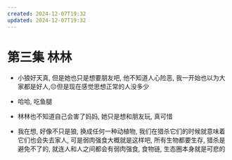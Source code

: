 ```yaml
---
created: 2024-12-07T19:32
updated: 2024-12-07T19:32
---
```

# 第三集   林林
- 小狼好天真, 但是她也只是想要朋友吧, 他不知道人心险恶, 我一开始也以为大家都是好人,😔但是现在感觉思想正常的人没多少

- 哈哈, 吃鱼腿

- 林林也不知道自己会害了妈妈, 她只是想和朋友玩, 真可惜

- 我在想, 好像不只是狼, 换成任何一种动植物, 我们在猎杀它们的时候就意味着它们也会失去家人, 可是弱肉强食大概就是这样吧, 所有生物都要生存, 猎杀是避免不了的, 就连人和人之间都会有弱肉强食, 食物链, 生态圈本身就是可悲的